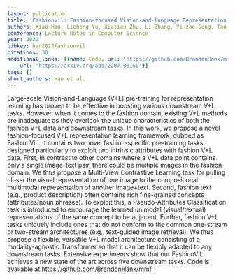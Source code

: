 ```yaml
---
layout: publication
title: 'Fashionvil: Fashion-focused Vision-and-language Representation Learning'
authors: Xiao Han, Licheng Yu, Xiatian Zhu, Li Zhang, Yi-zhe Song, Tao Xiang
conference: Lecture Notes in Computer Science
year: 2022
bibkey: han2022fashionvil
citations: 30
additional_links: [{name: Code, url: 'https://github.com/BrandonHanx/mmf'}, {name: Paper,
    url: 'https://arxiv.org/abs/2207.08150'}]
tags: []
short_authors: Han et al.
---
```

Large-scale Vision-and-Language (V+L) pre-training for representation
learning has proven to be effective in boosting various downstream V+L tasks.
However, when it comes to the fashion domain, existing V+L methods are
inadequate as they overlook the unique characteristics of both the fashion V+L
data and downstream tasks. In this work, we propose a novel fashion-focused V+L
representation learning framework, dubbed as FashionViL. It contains two novel
fashion-specific pre-training tasks designed particularly to exploit two
intrinsic attributes with fashion V+L data. First, in contrast to other domains
where a V+L data point contains only a single image-text pair, there could be
multiple images in the fashion domain. We thus propose a Multi-View Contrastive
Learning task for pulling closer the visual representation of one image to the
compositional multimodal representation of another image+text. Second, fashion
text (e.g., product description) often contains rich fine-grained concepts
(attributes/noun phrases). To exploit this, a Pseudo-Attributes Classification
task is introduced to encourage the learned unimodal (visual/textual)
representations of the same concept to be adjacent. Further, fashion V+L tasks
uniquely include ones that do not conform to the common one-stream or
two-stream architectures (e.g., text-guided image retrieval). We thus propose a
flexible, versatile V+L model architecture consisting of a modality-agnostic
Transformer so that it can be flexibly adapted to any downstream tasks.
Extensive experiments show that our FashionViL achieves a new state of the art
across five downstream tasks. Code is available at
https://github.com/BrandonHanx/mmf.